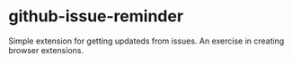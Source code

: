 # github-issue-reminder
Simple extension for getting updateds from issues. An exercise in creating browser extensions.
